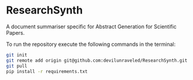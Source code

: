 # ResearchSynth
A document summariser specific for Abstract Generation for Scientific Papers.

To run the repository execute the following commands in the terminal:

```bash
git init
git remote add origin git@github.com:devilunraveled/ResearchSynth.git
git pull
pip install -r requirements.txt
```
